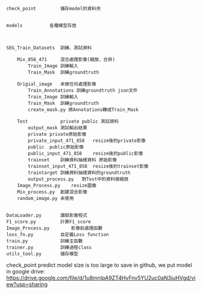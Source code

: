 
	
	check_point 		儲存model的資料夾
	
	
	models			各種模型存放



	SEG_Train_Datasets	訓練、測試資料

		Mix_858_471		混合處理影像(縮放、合併)
			Train_Image	訓練輸入
			Train_Mask	訓練groundtruth

		Origial_image	未做任何處理影像
			Train_Annotations 訓練groundtruth json文件
			Train_Image	訓練輸入
			Train_Mask	訓練groundtruth
			create_mask.py 將Annotations轉成Train_Mask

		Test			private public 測試資料
			output_mask	測試輸出結果
			private	private原始影像
			private_input_471_858	resize後的private影像
			public	public原始影像
			public_input_471_858	resize後的public影像
			trainset	訓練資料抽樣資料 原始影像
			trainset_input_471_858	resize後的trainset影像
			traintarget	訓練資料抽樣資料的groundtruth
			output_process.py	對Test中的資料做縮放	
		Image_Process.py	resize圖像
		Mix_process.py	創建混合影像
		random_image.py	未使用

	
	DataLoader.py		讀取影像程式
	F1_score.py			計算F1_score
	Image_Process.py		影像前處理函數
	loss_fn.py			自定義Loss function
	train.py			訓練主函數
	trainer.py			訓練過程class
	utils_tool.py		儲存模型
	

check_point predict model size is too large to save in github, we put model in google drive: 
https://drive.google.com/file/d/1u8mnIpA9ZT4HvFnv5YU2uc0aN3juHVgd/view?usp=sharing
